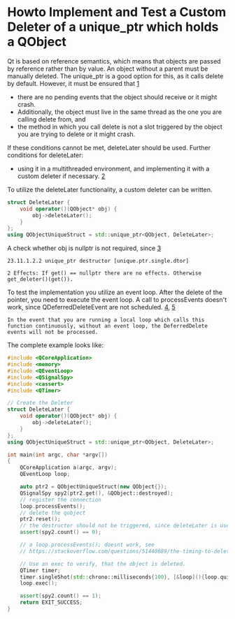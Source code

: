 # Howto Implement and Test a Custom Deleter of a unique_ptr which holds a QObject

Qt is based on reference semantics, which means that objects are passed by reference rather than by value. An object without a parent must be manually deleted. The unique_ptr is a good option for this, as it calls delete by default. However, it must be ensured that [1]

* there are no pending events that the object should receive or it might crash.
* Additionally, the object must live in the same thread as the one you are calling delete from, and
* the method in which you call delete is not a slot triggered by the object you are trying to delete or it might crash.

If these conditions cannot be met, deleteLater should be used. Further conditions for deleteLater:

* using it in a multithreaded environment, and implementing it with a custom deleter if necessary. [2]

To utilize the deleteLater functionality, a custom deleter can be written.

```cpp
struct DeleteLater {
    void operator()(QObject* obj) {
        obj->deleteLater();
    }
};
using QObjectUniqueStruct = std::unique_ptr<QObject, DeleteLater>;
```

A check whether obj is nullptr is not required, since [3]

```
23.11.1.2.2 unique_ptr destructor [unique.ptr.single.dtor]

2 Effects: If get() == nullptr there are no effects. Otherwise get_deleter()(get()).
```

To test the implementation you utilize an event loop. After the delete of the pointer, you need to
execute the event loop. A call to processEvents doesn't work, since QDeferredDeleteEvent are not
scheduled. [4], [5]

```
In the event that you are running a local loop which calls this function continuously, without an event loop, the DeferredDelete events will not be processed.
```

The complete example looks like:

```cpp
#include <QCoreApplication>
#include <memory>
#include <QEventLoop>
#include <QSignalSpy>
#include <cassert>
#include <QTimer>

// Create the Deleter
struct DeleteLater {
    void operator()(QObject* obj) {
        obj->deleteLater();
    }
};
using QObjectUniqueStruct = std::unique_ptr<QObject, DeleteLater>;

int main(int argc, char *argv[])
{
    QCoreApplication a(argc, argv);
    QEventLoop loop;

    auto ptr2 = QObjectUniqueStruct(new QObject{});
    QSignalSpy spy2(ptr2.get(), &QObject::destroyed);
    // register the connection
    loop.processEvents();
    // delete the qobject
    ptr2.reset();
    // the destructor should not be triggered, since deleteLater is used
    assert(spy2.count() == 0);

    // a loop.processEvents(); doesnt work, see
    // https://stackoverflow.com/questions/51440889/the-timing-to-delete-qobject-using-qobjectdeletelater

    // Use an exec to verify, that the object is deleted.
    QTimer timer;
    timer.singleShot(std::chrono::milliseconds{100}, [&loop](){loop.quit();});
    loop.exec();

    assert(spy2.count() == 1);
    return EXIT_SUCCESS;
}
```

[1]: <https://forum.qt.io/post/460996>
[2]: <https://stackoverflow.com/a/4894820/2127939>
[3]: https://timsong-cpp.github.io/cppwp/n4659/unique.ptr.single.dtor
[4]: https://doc.qt.io/qt-5/qcoreapplication.html#processEvents
[5]: https://stackoverflow.com/questions/51440889/the-timing-to-delete-qobject-using-qobjectdeletelater
